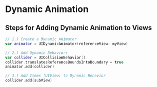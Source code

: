 # Dynamic Animation

## Steps for Adding Dynamic Animation to Views
```swift
// 1.) Create a Dynamic Animator
var animator = UIDynamicAnimator(referenceView: myView)

// 2.) Add Dynamic Behaviors
var collider = UICollisionBehavior()
collider.translatesReferenceBoundsIntoBoundary = true
animator.add(collider)

// 3.) Add Items (UIView) to Dynamic Behavior
collider.add(subView)
```
